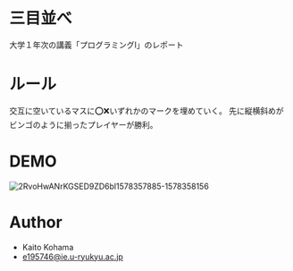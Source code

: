 # 三目並べ
大学１年次の講義「プログラミングⅠ」のレポート


# ルール
 交互に空いているマスに⭕️❌いずれかのマークを埋めていく。
 先に縦横斜めがビンゴのように揃ったプレイヤーが勝利。
 
 
# DEMO
 
![2RvoHwANrKGSED9ZD6bl1578357885-1578358156](https://user-images.githubusercontent.com/57646279/72087805-6b5cdb00-334c-11ea-9222-470d5bceeaf5.gif)

 
 
# Author
 
* Kaito Kohama
* e195746@ie.u-ryukyu.ac.jp
 
